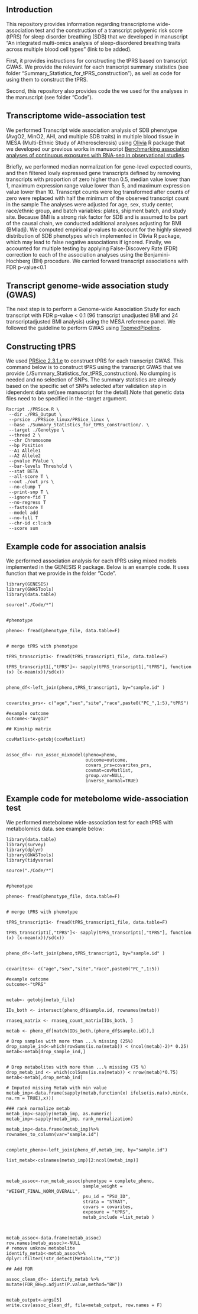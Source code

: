 ## Introduction

This repository provides information regarding transcriptome
wide-association test and the construction of a transcript polygenic
risk score (tPRS) for sleep disorder breathing (SDB) that we developed
in manuscript “An integrated multi-omics analysis of sleep-disordered
breathing traits across multiple blood cell types” (link to be added).

First, it provides instructions for constructing the tPRS based on
transcript GWAS. We provide the relevant for each transcript summary
statistics (see folder “Summary\_Statistics\_for\_tPRS\_construction”),
as well as code for using them to construct the tPRS.

Second, this repository also provides code the we used for the analyses
in the manuscript (see folder “Code”).

## Transcriptome wide-association test

We performed Transcript wide association analysis of SDB phenotype
(AvgO2, MinO2, AHI, and multiple SDB traits) in multiple blood tissue in
MESA (Multi-Ethnic Study of Atherosclerosis) using
[Olivia](https://github.com/nkurniansyah/Olivia "Olivia") R package that
we developed our previous works in manuscript [Benchmarking association
analyses of continuous exposures with RNA-seq in observational
studies](https://academic.oup.com/bib/article-abstract/22/6/bbab194/6278609).

Briefly, we performed median normalization for gene-level expected
counts, and then filtered lowly expressed gene transcripts defined by
removing transcripts with proportion of zero higher than 0.5, median
value lower than 1, maximum expression range value lower than 5, and
maximum expression value lower than 10. Transcript counts were log
transformed after counts of zero were replaced with half the minimum of
the observed transcript count in the sample The analyses were adjusted
for age, sex, study center, race/ethnic group, and batch variables:
plates, shipment batch, and study site. Because BMI is a strong risk
factor for SDB and is assumed to be part of the causal chain, we
conducted additional analyses adjusting for BMI (BMIadj). We computed
empirical p-values to account for the highly skewed distribution of SDB
phenotypes which implemented in Olivia R package, which may lead to
false negative associations if ignored. Finally, we accounted for
multiple testing by applying False-Discovery Rate (FDR) correction to
each of the association analyses using the Benjamini-Hochberg (BH)
procedure. We carried forward transcript associations with FDR
p-value&lt;0.1


## Transcript genome-wide association study (GWAS)

The next step is to perform a Genome-wide Association Study for each
transcript with FDR p-value &lt; 0.1 (96 transcript unadjusted BMI and
24 transcriptadjusted BMI analysis) using the MESA reference panel. We
followed the guideline to perform GWAS using
[TopmedPipeline](https://github.com/UW-GAC/analysis_pipeline "TopmedPipeline").

## Constructing tPRS

We used [PRSice 2.3.1.e](https://www.prsice.info "PRSice 2.3.1.e") to
construct tPRS for each transcript GWAS. This command below is to
construct tPRS using the transcript GWAS that we provide
(./Summary\_Statistics\_for\_tPRS\_construction). No clumping is needed
and no selection of SNPs. The summary statistics are already based on
the specific set of SNPs selected after validation step in idependent
data set(see manuscript for the detail).Note that genetic data files
need to be specified in the –target argument.



    Rscript ./PRSice.R \
     --dir ./PRS_Output \
     --prsice ./PRSice_linux/PRSice_linux \
     --base ./Summary_Statistics_for_tPRS_construction/. \
     --target ./Genotype \
     --thread 2 \
     --chr Chromosome 
     --bp Position 
     --A1 Allele1 
     --A2 Allele2 
     --pvalue PValue \
     --bar-levels Threshold \
     --stat BETA 
     --all-score T \
     --out ./out_prs \
     --no-clump T
     --print-snp T \
     --ignore-fid T 
     --no-regress T 
     --fastscore T 
     --model add 
     --no-full T 
     --chr-id c:l:a:b
     --score sum

## Example code for association analsis

We performed association analysis for each tPRS using mixed models
implemented in the GENESIS R package. Below is an example code. It uses
function that we provide in the folder “Code”.

    library(GENESIS)
    library(GWASTools)
    library(data.table)

    source("./Code/*")


    #phenotype

    pheno<- fread(phenotype_file, data.table=F)


    # merge tPRS with phenotype

    tPRS_transcript1<- fread(tPRS_transcript1_file, data.table=F)

    tPRS_transcript1[,"tPRS"]<- sapply(tPRS_transcript1[,"tPRS"], function (x) (x-mean(x))/sd(x))


    pheno_df<-left_join(pheno,tPRS_transcript1, by="sample.id" )


    covarites_prs<- c("age","sex","site","race",paste0("PC_",1:5),"tPRS")

    #example outcome
    outcome<-"AvgO2"

    ## Kinship matrix

    covMatlist<-getobj(covMatlist)


    assoc_df<- run_assoc_mixmodel(pheno=pheno,
                                  outcome=outcome,
                                  covars_prs=covarites_prs, 
                                  covmat=covMatlist,
                                  group.var=NULL,
                                  inverse_normal=TRUE)

## Example code for metebolome wide-association test

We performed metebolome wide-association test for each tPRS with
metabolomics data. see example below:

    library(data.table)
    library(survey)
    library(dplyr)
    library(GWASTools)
    library(tidyverse)

    source("./Code/*")


    #phenotype

    pheno<- fread(phenotype_file, data.table=F)


    # merge tPRS with phenotype

    tPRS_transcript1<- fread(tPRS_transcript1_file, data.table=F)

    tPRS_transcript1[,"tPRS"]<- sapply(tPRS_transcript1[,"tPRS"], function (x) (x-mean(x))/sd(x))


    pheno_df<-left_join(pheno,tPRS_transcript1, by="sample.id" )


    covarites<- c("age","sex","site","race",paste0("PC_",1:5))

    #example outcome
    outcome<-"tPRS"


    metab<- getobj(metab_file)

    IDs_both <- intersect(pheno_df$sample.id, rownames(metab))

    rnaseq_matrix <- rnaseq_count_matrix[IDs_both, ] 

    metab <- pheno_df[match(IDs_both,(pheno_df$sample.id)),]

    # Drop samples with more than ...% missing (25%)
    drop_sample_ind<-which(rowSums(is.na(metab)) < (ncol(metab)-2)* 0.25)
    metab<-metab[drop_sample_ind,]


    # Drop metabolites with more than ...% missing (75 %)
    drop_metab_ind <- which(colSums(is.na(metab)) < nrow(metab)*0.75)
    metab<-metab[,drop_metab_ind]

    # Imputed missing Metab with min value
    metab_imp<-data.frame(sapply(metab,function(x) ifelse(is.na(x),min(x, na.rm = TRUE),x)))

    ### rank normalize metab
    metab_imp<-sapply(metab_imp, as.numeric)
    metab_imp<-sapply(metab_imp, rank_normalization)

    metab_imp<-data.frame(metab_imp)%>% rownames_to_column(var="sample.id")


    complete_pheno<-left_join(pheno_df,metab_imp, by="sample.id")

    list_metab<-colnames(metab_imp)[2:ncol(metab_imp)]



    metab_assoc<-run_metab_assoc(phenotype = complete_pheno,
                                 sample_weight = "WEIGHT_FINAL_NORM_OVERALL",
                                 psu_id = "PSU_ID",
                                 strata = "STRAT",
                                 covars = covarites,
                                 exposure = "tPRS",
                                 metab_include =list_metab )



    metab_assoc<-data.frame(metab_assoc)
    row.names(metab_assoc)<-NULL
    # remove unknow metabolite
    identify_metab<-metab_assoc%>% dplyr::filter(!str_detect(Metabolite,"^X"))

    ## Add FDR

    assoc_clean_df<- identify_metab %>% mutate(FDR_BH=p.adjust(P.value,method="BH"))


    metab_output<-args[5]
    write.csv(assoc_clean_df, file=metab_output, row.names = F)
